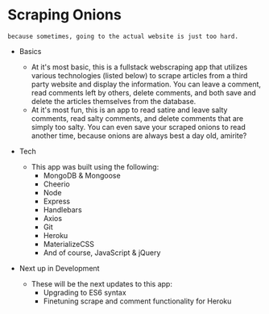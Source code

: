 # Scraping Onions
    because sometimes, going to the actual website is just too hard.
    
* Basics
  - At it's most basic, this is a fullstack webscraping app that utilizes various technologies (listed below) to scrape articles from a third party website and display the information.  You can leave a comment, read comments left by others, delete comments, and both save and delete the articles themselves from the database.  
  - At it's most fun, this is an app to read satire and leave salty comments, read salty comments, and delete comments that are simply too salty.  You can even save your scraped onions to read another time, because onions are always best a day old, amirite?

* Tech
  - This app was built using the following:
    - MongoDB & Mongoose
    - Cheerio
    - Node 
    - Express
    - Handlebars
    - Axios
    - Git
    - Heroku
    - MaterializeCSS
    - And of course, JavaScript & jQuery

* Next up in Development
  - These will be the next updates to this app:
    - Upgrading to ES6 syntax
    - Finetuning scrape and comment functionality for Heroku
   
